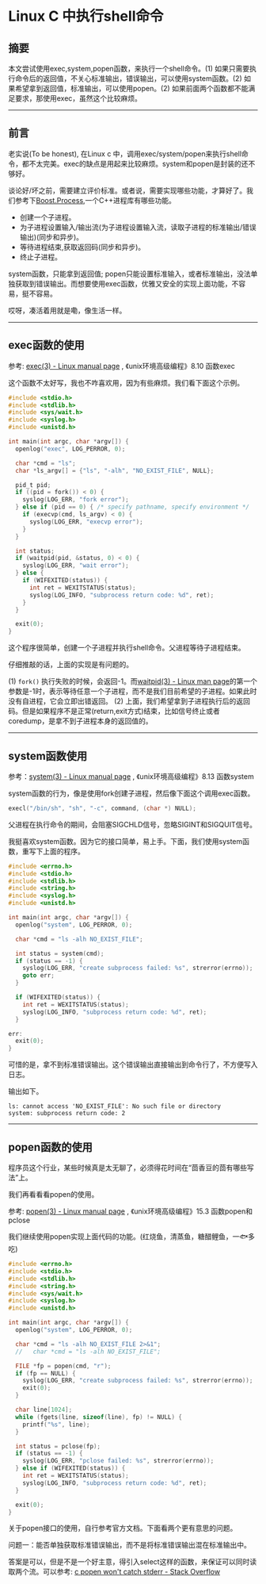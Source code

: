 # Linux C 中执行shell命令

## 摘要

本文尝试使用exec,system,popen函数，来执行一个shell命令。(1) 如果只需要执行命令后的返回值，不关心标准输出，错误输出，可以使用system函数。(2) 如果希望拿到返回值，标准输出，可以使用popen。(2) 如果前面两个函数都不能满足要求，那使用exec，虽然这个比较麻烦。

---

## 前言

老实说(To be honest), 在Linux c 中，调用exec/system/popen来执行shell命令，都不太完美。exec的缺点是用起来比较麻烦。system和popen是封装的还不够好。

谈论好/坏之前，需要建立评价标准。或者说，需要实现哪些功能，才算好了。我们参考下[Boost.Process](https://www.boost.org/doc/libs/1_72_0/doc/html/process.html#boost_process.introduction),一个C++进程库有哪些功能。

* 创建一个子进程。
* 为子进程设置输入/输出流(为子进程设置输入流，读取子进程的标准输出/错误输出)(同步和异步)。
* 等待进程结束,获取返回码(同步和异步)。
* 终止子进程。

system函数，只能拿到返回值; popen只能设置标准输入，或者标准输出，没法单独获取到错误输出。而想要使用exec函数，优雅又安全的实现上面功能，不容易，挺不容易。

哎呀，凑活着用就是嘞，像生活一样。

---

## exec函数的使用

参考: [exec(3) - Linux manual page](https://man7.org/linux/man-pages/man3/exec.3.html) , 《unix环境高级编程》8.10 函数exec

这个函数不太好写，我也不咋喜欢用，因为有些麻烦。我们看下面这个示例。

```c
#include <stdio.h>
#include <stdlib.h>
#include <sys/wait.h>
#include <syslog.h>
#include <unistd.h>

int main(int argc, char *argv[]) {
  openlog("exec", LOG_PERROR, 0);

  char *cmd = "ls";
  char *ls_argv[] = {"ls", "-alh", "NO_EXIST_FILE", NULL};

  pid_t pid;
  if ((pid = fork()) < 0) {
    syslog(LOG_ERR, "fork error");
  } else if (pid == 0) { /* specify pathname, specify environment */
    if (execvp(cmd, ls_argv) < 0) {
      syslog(LOG_ERR, "execvp error");
    }
  }

  int status;
  if (waitpid(pid, &status, 0) < 0) {
    syslog(LOG_ERR, "wait error");
  } else {
    if (WIFEXITED(status)) {
      int ret = WEXITSTATUS(status);
      syslog(LOG_INFO, "subprocess return code: %d", ret);
    }
  }

  exit(0);
}
```

这个程序很简单，创建一个子进程并执行shell命令。父进程等待子进程结束。

仔细推敲的话，上面的实现是有问题的。

(1) `fork()` 执行失败的时候，会返回-1。而[waitpid(3) - Linux man page](https://linux.die.net/man/3/waitpid)的第一个参数是-1时，表示等待任意一个子进程，而不是我们目前希望的子进程。如果此时没有自进程，它会立即出错返回。
(2) 上面，我们希望拿到子进程执行后的返回码。但是如果程序不是正常(return,exit方式)结束，比如信号终止或者coredump，是拿不到子进程本身的返回值的。

---

## system函数使用

参考：[system(3) - Linux manual page](https://man7.org/linux/man-pages/man3/system.3.html) , 《unix环境高级编程》8.13 函数system

system函数的行为，像是使用fork创建子进程，然后像下面这个调用exec函数。

```c
execl("/bin/sh", "sh", "-c", command, (char *) NULL);
```

父进程在执行命令的期间，会阻塞SIGCHLD信号，忽略SIGINT和SIGQUIT信号。

我挺喜欢system函数。因为它的接口简单，易上手。下面，我们使用system函数，重写下上面的程序。

```c
#include <errno.h>
#include <stdio.h>
#include <stdlib.h>
#include <string.h>
#include <syslog.h>
#include <unistd.h>

int main(int argc, char *argv[]) {
  openlog("system", LOG_PERROR, 0);

  char *cmd = "ls -alh NO_EXIST_FILE";

  int status = system(cmd);
  if (status == -1) {
    syslog(LOG_ERR, "create subprocess failed: %s", strerror(errno));
    goto err;
  }

  if (WIFEXITED(status)) {
    int ret = WEXITSTATUS(status);
    syslog(LOG_INFO, "subprocess return code: %d", ret);
  }

err:
  exit(0);
}
```

可惜的是，拿不到标准错误输出。这个错误输出直接输出到命令行了，不方便写入日志。

输出如下。

```shell
ls: cannot access 'NO_EXIST_FILE': No such file or directory
system: subprocess return code: 2
```

---

## popen函数的使用

程序员这个行业，某些时候真是太无聊了，必须得花时间在“茴香豆的茴有哪些写法”上。

我们再看看看popen的使用。

参考: [popen(3) - Linux manual page](https://man7.org/linux/man-pages/man3/popen.3.html) , 《unix环境高级编程》15.3 函数popen和pclose

我们继续使用popen实现上面代码的功能。(红烧鱼，清蒸鱼，糖醋鲤鱼，一🐟多吃)

```c
#include <errno.h>
#include <stdio.h>
#include <stdlib.h>
#include <string.h>
#include <sys/wait.h>
#include <syslog.h>
#include <unistd.h>

int main(int argc, char *argv[]) {
  openlog("system", LOG_PERROR, 0);

  char *cmd = "ls -alh NO_EXIST_FILE 2>&1";
  //   char *cmd = "ls -alh NO_EXIST_FILE";

  FILE *fp = popen(cmd, "r");
  if (fp == NULL) {
    syslog(LOG_ERR, "create subprocess failed: %s", strerror(errno));
    exit(0);
  }

  char line[1024];
  while (fgets(line, sizeof(line), fp) != NULL) {
    printf("%s", line);
  }

  int status = pclose(fp);
  if (status == -1) {
    syslog(LOG_ERR, "pclose failed: %s", strerror(errno));
  } else if (WIFEXITED(status)) {
    int ret = WEXITSTATUS(status);
    syslog(LOG_INFO, "subprocess return code: %d", ret);
  }

  exit(0);
}
```

关于popen接口的使用，自行参考官方文档。下面看两个更有意思的问题。

问题一：能否单独获取标准错误输出，而不是将标准错误输出混在标准输出中。

答案是可以，但是不是一个好主意，得引入select这样的函数，来保证可以同时读取两个流。可以参考: [c popen won't catch stderr - Stack Overflow](https://stackoverflow.com/questions/6900577/c-popen-wont-catch-stderr)